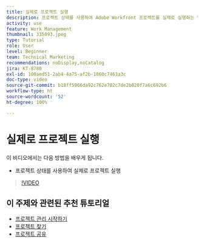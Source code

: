 ```yaml
---
title: 실제로 프로젝트 실행
description: 프로젝트 상태를 사용하여 Adobe Workfront 프로젝트를 실제로 실행하는 방법을 알아봅니다.
activity: use
feature: Work Management
thumbnail: 335093.jpeg
type: Tutorial
role: User
level: Beginner
team: Technical Marketing
recommendations: noDisplay,noCatalog
jira: KT-8780
exl-id: 100aed51-2ab4-4a75-af2b-1860c7463a3c
doc-type: video
source-git-commit: b18ff5966da92c762e702c7de2b020f7a6c692b6
workflow-type: ht
source-wordcount: '52'
ht-degree: 100%

---
```


# 실제로 프로젝트 실행

이 비디오에서는 다음 방법을 배우게 됩니다.

* 프로젝트 상태를 사용하여 실제로 프로젝트 실행

>[!VIDEO](https://video.tv.adobe.com/v/335093/?quality=12&learn=on)

## 이 주제와 관련된 추천 튜토리얼

* [프로젝트 관리 시작하기](/help/manage-work/projects/getting-started-manage-a-project.md)
* [프로젝트 찾기](/help/manage-work/projects/find-projects.md)
* [프로젝트 공유](/help/manage-work/projects/share-a-project.md)

